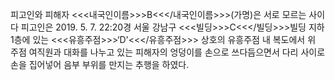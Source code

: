 피고인와 피해자 <<<내국인이름>>>B<<</내국인이름>>>(가명)은 서로 모르는 사이다
피고인은 2019. 5. 7. 22:20경 서울 강남구 <<<빌딩>>>C<<</빌딩>>>빌딩 지하 1층에 있는 <<<유흥주점>>>‘D'<<</유흥주점>>> 상호의 유흥주점 내 복도에서 위 주점 여직원과 대화를 나누고 있는 피해자의 엉덩이를 손으로 쓰다듬으면서 다리 사이로 손을 집어넣어 음부 부위를 만지는 추행을 하였다.